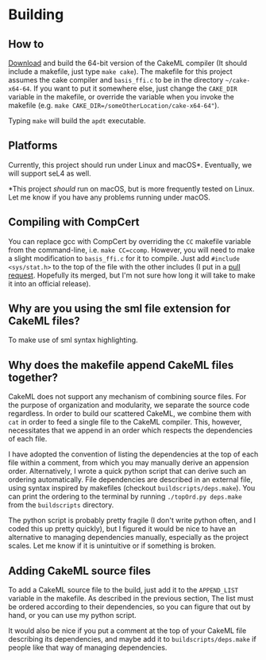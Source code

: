 # Building

## How to
[Download](https://cakeml.org/download.html) and build the 64-bit version of the CakeML compiler (It should include a makefile, just type `make cake`). The makefile for this project assumes the cake compiler and `basis_ffi.c` to be in the directory `~/cake-x64-64`. If you want to put it somewhere else, just change the `CAKE_DIR` variable in the makefile, or override the variable when you invoke the makefile (e.g. `make CAKE_DIR=/someOtherLocation/cake-x64-64"`).

Typing `make` will build the `apdt` executable.

## Platforms
Currently, this project should run under Linux and macOS*. Eventually, we will support seL4 as well.

\*This project _should_ run on macOS, but is more frequently tested on Linux. Let me know if you have any problems running under macOS.

## Compiling with CompCert
You can replace gcc with CompCert by overriding the `CC` makefile variable from the command-line, i.e. `make CC=ccomp`. However, you will need to make a slight modification to `basis_ffi.c` for it to compile. Just add `#include <sys/stat.h>` to the top of the file with the other includes (I put in a [pull request](https://github.com/CakeML/cakeml/pull/604). Hopefully its merged, but I'm not sure how long it will take to make it into an official release).

## Why are you using the sml file extension for CakeML files?
To make use of sml syntax highlighting.

## Why does the makefile append CakeML files together?
CakeML does not support any mechanism of combining source files. For the purpose of organization and modularity, we separate the source code regardless. In order to build our scattered CakeML, we combine them with `cat` in order to feed a single file to the CakeML compiler. This, however, necessitates that we append in an order which respects the dependencies of each file.

I have adopted the convention of listing the dependencies at the top of each file within a comment, from which you may manually derive an appension order. Alternatively, I wrote a quick python script that can derive such an ordering automatically. File dependencies are described in an external file, using syntax inspired by makefiles (checkout `buildscripts/deps.make`). You can print the ordering to the terminal by running `./topOrd.py deps.make` from the `buildscripts` directory.

The python script is probably pretty fragile (I don't write python often, and I coded this up pretty quickly), but I figured it would be nice to have an alternative to managing dependencies manually, especially as the project scales. Let me know if it is unintuitive or if something is broken.

## Adding CakeML source files
To add a CakeML source file to the build, just add it to the `APPEND_LIST` variable in the makefile. As described in the previous section, The list must be ordered according to their dependencies, so you can figure that out by hand, or you can use my python script.

It would also be nice if you put a comment at the top of your CakeML file describing its dependencies, and maybe add it to `buildscripts/deps.make` if people like that way of managing dependencies.
